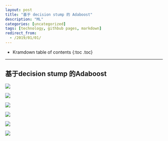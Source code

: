 ```yaml
---
layout: post
title: "基于 decision stump 的 Adaboost"
description: "ML"
categories: [uncategorized]
tags: [technology, githbub pages, markdown]
redirect_from:
  - /2019/01/01/
---
```

* Kramdown table of contents
{:toc .toc}
---
##  基于decision stump 的Adaboost   
   
![](http://images.sailblade.com/decisionStump.png)    

	
	
![](http://images.sailblade.com/train%200.png)    

![](http://images.sailblade.com/train%201.png)    

![](http://images.sailblade.com/train%202.png)    

![](http://images.sailblade.com/train%203.png)    

![](http://images.sailblade.com/train%2019.png)    
